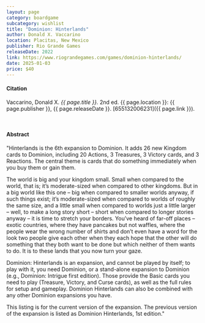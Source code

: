 ```yaml
---
layout: page
category: boardgame
subcategory: wishlist
title: "Dominion: Hinterlands"
author: Donald X. Vaccarino
location: Placitas, New Mexico
publisher: Rio Grande Games
releaseDate: 2022
link: https://www.riograndegames.com/games/dominion-hinterlands/
date: 2025-01-03
price: $40
---
```


#### Citation

Vaccarino, Donald X. *{{ page.title }}.* 2nd ed. {{ page.location }}: {{ page.publisher }}, {{ page.releaseDate }}. [655132006231]({{ page.link }}).

<br>


#### Abstract

"Hinterlands is the 6th expansion to Dominion. It adds 26 new Kingdom cards to Dominion, including 20 Actions, 3 Treasures, 3 Victory cards, and 3 Reactions. The central theme is cards that do something immediately when you buy them or gain them.

The world is big and your kingdom small. Small when compared to the world, that is; it’s moderate-sized when compared to other kingdoms. But in a big world like this one – big when compared to smaller worlds anyway, if such things exist; it’s moderate-sized when compared to worlds of roughly the same size, and a little small when compared to worlds just a little larger – well, to make a long story short – short when compared to longer stories anyway – it is time to stretch your borders. You’ve heard of far-off places – exotic countries, where they have pancakes but not waffles, where the people wear the wrong number of shirts and don’t even have a word for the look two people give each other when they each hope that the other will do something that they both want to be done but which neither of them wants to do. It is to these lands that you now turn your gaze.

Dominion: Hinterlands is an expansion, and cannot be played by itself; to play with it, you need Dominion, or a stand-alone expansion to Dominion (e.g., Dominion: Intrigue first edition). Those provide the Basic cards you need to play (Treasure, Victory, and Curse cards), as well as the full rules for setup and gameplay. Dominion Hinterlands can also be combined with any other Dominion expansions you have.

This listing is for the current version of the expansion. The previous version of the expansion is listed as Dominion Hinterlands, 1st edition."
